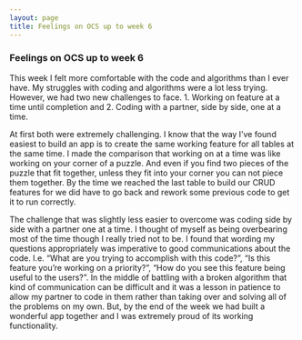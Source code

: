 ```yaml
---
layout: page
title: Feelings on OCS up to week 6
---
```

<h3>Feelings on OCS up to week 6</h3>

This week I felt more comfortable with the code and algorithms than I ever have.  My struggles with coding and algorithms were a lot less trying.  However,  we had two new challenges to face.  1.  Working on feature at a time until completion and 2. Coding with a partner, side by side, one at a time.  

At first both were extremely challenging.  I know that the way I’ve found easiest to build an app is to create the same working feature for all tables at the same time.  I made the comparison that working on at a time was like working on your corner of a puzzle.  And even if you find two pieces of the puzzle that fit together, unless they fit into your corner you can not piece them together.  By the time we reached the last table to build our CRUD features for we did have to go back and rework some previous code to get it to run correctly. 

The challenge that was slightly less easier to overcome was coding side by side with a partner one at a time.  I thought of myself as being overbearing most of the time though I really tried not to be.  I found that wording my questions appropriately was imperative to good communications about the code.  I.e. “What are you trying to accomplish with this code?”,  “Is this feature you’re working on a priority?”, “How do you see this feature being useful to the users?”.   In the middle of battling with a broken algorithm that kind of communication can be difficult and it was a lesson in patience to allow my partner to code in them rather than taking over and solving all of the problems on my own. But, by the end of the week we had built a wonderful app together and I was extremely proud of its working functionality. 